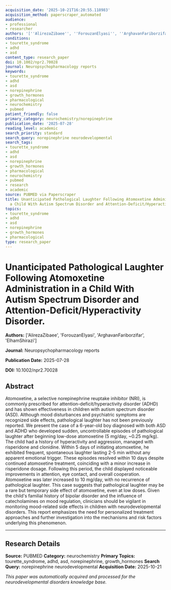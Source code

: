 ```yaml
---
acquisition_date: '2025-10-21T16:20:55.118983'
acquisition_method: paperscraper_automated
audience:
- professional
- researcher
authors: '[''AlirezaZibaee'', ''ForouzanElyasi'', ''ArghavanFariborzifar'', ''ElhamShirazi'']'
conditions:
- tourette_syndrome
- adhd
- asd
content_type: research_paper
doi: 10.1002/npr2.70028
journal: Neuropsychopharmacology reports
keywords:
- tourette_syndrome
- adhd
- asd
- norepinephrine
- growth_hormones
- pharmacological
- neurochemistry
- pubmed
patient_friendly: false
primary_category: neurochemistry/norepinephrine
publication_date: '2025-07-28'
reading_level: academic
search_priority: standard
search_query: norepinephrine neurodevelopmental
search_tags:
- tourette_syndrome
- adhd
- asd
- norepinephrine
- growth_hormones
- pharmacological
- neurochemistry
- pubmed
- research
- academic
source: PUBMED via Paperscraper
title: Unanticipated Pathological Laughter Following Atomoxetine Administration in
  a Child With Autism Spectrum Disorder and Attention-Deficit/Hyperactivity Disorder.
topics:
- tourette_syndrome
- adhd
- asd
- norepinephrine
- growth_hormones
- pharmacological
type: research_paper
---
```


# Unanticipated Pathological Laughter Following Atomoxetine Administration in a Child With Autism Spectrum Disorder and Attention-Deficit/Hyperactivity Disorder.

**Authors:** ['AlirezaZibaee', 'ForouzanElyasi', 'ArghavanFariborzifar', 'ElhamShirazi']

**Journal:** Neuropsychopharmacology reports

**Publication Date:** 2025-07-28

**DOI:** 10.1002/npr2.70028

## Abstract

Atomoxetine, a selective norepinephrine reuptake inhibitor (NRI), is commonly prescribed for attention-deficit/hyperactivity disorder (ADHD) and has shown effectiveness in children with autism spectrum disorder (ASD). Although mood disturbances and psychiatric symptoms are recognized side effects, pathological laughter has not been previously reported. We present the case of a 6-year-old boy diagnosed with both ASD and ADHD who developed sudden, uncontrollable episodes of pathological laughter after beginning low-dose atomoxetine (5 mg/day, ~0.25 mg/kg). The child had a history of hyperactivity and aggression, managed with risperidone and clonidine. Within 5 days of initiating atomoxetine, he exhibited frequent, spontaneous laughter lasting 2-5 min without any apparent emotional trigger. These episodes resolved within 10 days despite continued atomoxetine treatment, coinciding with a minor increase in risperidone dosage. Following this period, the child displayed noticeable improvements in attention, eye contact, and overall cooperation. Atomoxetine was later increased to 10 mg/day, with no recurrence of pathological laughter. This case suggests that pathological laughter may be a rare but temporary side effect of atomoxetine, even at low doses. Given the child's familial history of bipolar disorder and the influence of catecholamines on mood regulation, clinicians should be vigilant in monitoring mood-related side effects in children with neurodevelopmental disorders. This report emphasizes the need for personalized treatment approaches and further investigation into the mechanisms and risk factors underlying this phenomenon.

---

## Research Details

**Source:** PUBMED
**Category:** neurochemistry
**Primary Topics:** tourette_syndrome, adhd, asd, norepinephrine, growth_hormones
**Search Query:** norepinephrine neurodevelopmental
**Acquisition Date:** 2025-10-21

*This paper was automatically acquired and processed for the neurodevelopmental disorders knowledge base.*
